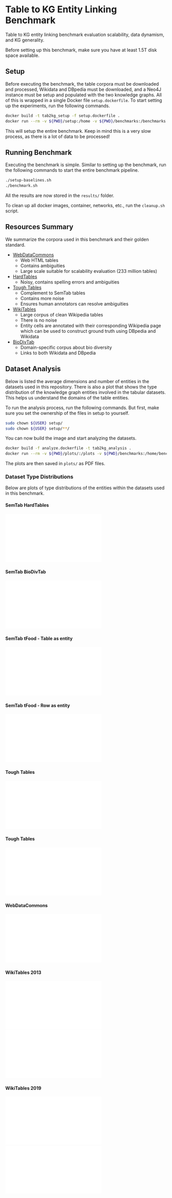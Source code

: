 # Table to KG Entity Linking Benchmark
Table to KG entity linking benchmark evaluation scalability, data dynamism, and KG generality.

Before setting up this benchmark, make sure you have at least 1.5T disk space available.

## Setup
Before executing the benchmark, the table corpora must be downloaded and processed, Wikidata and DBpedia must be downloaded, and a Neo4J instance must be setup and populated with the two knowledge graphs.
All of this is wrapped in a single Docker file `setup.dockerfile`.
To start setting up the experiments, run the following commands.

```bash
docker build -t tab2kg_setup -f setup.dockerfile .
docker run --rm -v ${PWD}/setup:/home -v ${PWD}/benchmarks:/benchmarks -v ${PWD}/baselines:/baselines tab2kg_setup
```

This will setup the entire benchmark.
Keep in mind this is a very slow process, as there is a lot of data to be processed!

## Running Benchmark
Executing the benchmark is simple.
Similar to setting up the benchmark, run the following commands to start the entire benchmark pipeline.

```bash
./setup-baselines.sh
./benchmark.sh
```

All the results are now stored in the `results/` folder.

To clean up all docker images, container, networks, etc., run the `cleanup.sh` script.

## Resources Summary
We summarize the corpora used in this benchmark and their golden standard.

- <a href="http://webdatacommons.org/webtables/goldstandardV2.html">WebDataCommons</a>
  - Web HTML tables
  - Contains ambiguities
  - Large scale suitable for scalability evaluation (233 million tables)
- <a href="https://zenodo.org/record/7416036">HardTables</a>
  - Noisy, contains spelling errors and ambiguities
- <a href="https://zenodo.org/record/7419275">Tough Tables</a>
  - Complement to SemTab tables
  - Contains more noise
  - Ensures human annotators can resolve ambiguities
- <a href="https://zenodo.org/record/8082116">WikiTables</a>
  - Large corpus of clean Wikipedia tables
  - There is no noise
  - Entity cells are annotated with their corresponding Wikipedia page which can be used to construct ground truth using DBpedia and Wikidata
- <a href="https://zenodo.org/record/7319654">BioDivTab</a>
  - Domain-specific corpus about bio diversity
  - Links to both Wikidata and DBpedia

## Dataset Analysis
Below is listed the average dimensions and number of entities in the datasets used in this repository.
There is also a plot that shows the type distribution of the knowledge graph entities involved in the tabular datasets.
This helps us understand the domains of the table entities.

To run the analysis process, run the following commands.
But first, make sure you set the ownership of the files in setup to yourself.

```bash
sudo chown ${USER} setup/
sudo chown ${USER} setup/**/
```

You can now build the image and start analyzing the datasets.

```bash
docker build -f analyze.dockerfile -t tab2kg_analysis .
docker run --rm -v ${PWD}/plots/:/plots -v ${PWD}/benchmarks:/home/benchmarks -v ${PWD}/setup:/home/setup tab2kg_analysis
```

The plots are then saved in `plots/` as PDF files.

### Dataset Type Distributions
Below are plots of type distributions of the entities within the datasets used in this benchmark.

#### SemTab HardTables
![Wikidata](./plots/SemTab.pdf)

#### SemTab BioDivTab
![DBpedia](./plots/SemTab_BioDivTab_DBpedia.pdf)

#### SemTab tFood - Table as entity
![Wikidata](./plots/SemTab_tFood_entity_Wikidata.pdf)

#### SemTab tFood - Row as entity
![Wikidata](./plots/SemTab_tFood_horizontal_Wikidata.pdf)

#### Tough Tables
![DBpedia](./plots/ToughTables-DBpedia.pdf)

#### Tough Tables
![Wikidata](./plots/ToughTables-Wikidata.pdf)

#### WebDataCommons
![DBpedia](./plots/WebDataCommons.pdf)

#### WikiTables 2013
![DBpedia](./plots/Wikitables-DBpedia_2013.pdf)
![Wikidata](./plots/Wikitables-Wikidata_2013.pdf)

#### WikiTables 2019
![DBpedia](./plots/Wikitables-DBpedia_2019.pdf)
![Wikidata](./plots/Wikitables-Wikidata_2019.pdf)
